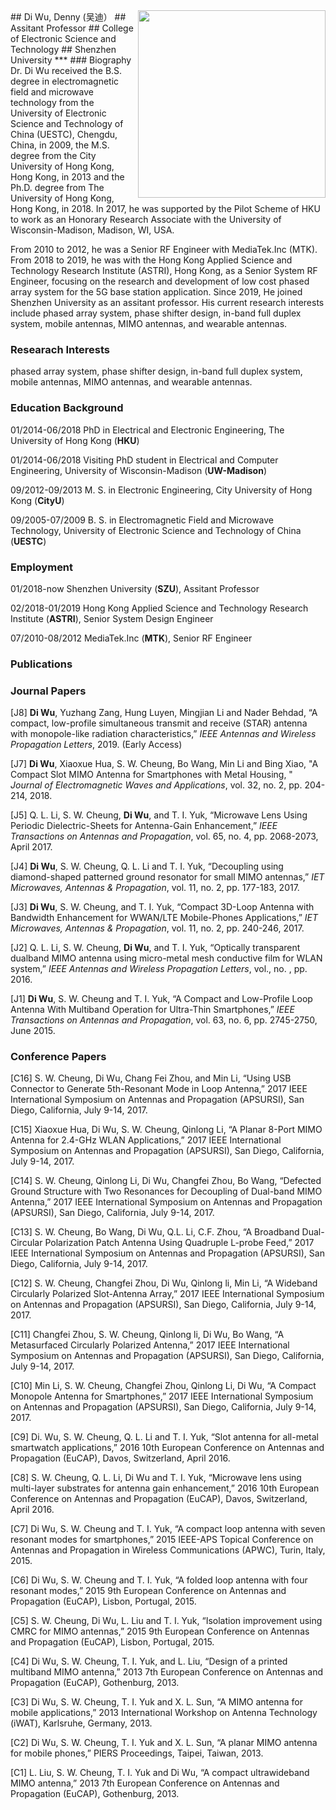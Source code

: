 <img src = "https://i.loli.net/2018/04/24/5adf182dd449f.jpeg" align = "right" width = "300">
## Di Wu, Denny (吴迪）
## Assitant Professor
## College of Electronic Science and Technology
## Shenzhen University
***
### Biography
Dr. Di Wu received the B.S. degree in electromagnetic field and microwave technology from the University of Electronic Science and Technology of China (UESTC), Chengdu, China, in 2009, the M.S. degree from the City University of Hong Kong, Hong Kong, in 2013 and the Ph.D. degree from The University of Hong Kong, Hong Kong, in 2018. In 2017, he was supported by the Pilot Scheme of HKU to work as an Honorary Research Associate with the University of Wisconsin-Madison, Madison, WI, USA. 

From 2010 to 2012, he was a Senior RF Engineer with MediaTek.Inc (MTK). From 2018 to 2019, he was with the Hong Kong Applied Science and Technology Research Institute (ASTRI), Hong Kong, as a Senior System RF Engineer, focusing on the research and development of low cost phased array system for the 5G base station application. Since 2019, He joined Shenzhen University as an assitant professor. His current research interests include phased array system, phase shifter design, in-band full duplex system, mobile antennas, MIMO antennas, and wearable antennas.

### Researach Interests
phased array system, phase shifter design, in-band full duplex system, mobile antennas, MIMO antennas, and wearable antennas.

### Education Background
01/2014-06/2018  PhD in Electrical and Electronic Engineering, The University of Hong Kong (**HKU**)<br />	
	 
01/2014-06/2018  Visiting PhD student in Electrical and Computer Engineering,  University of Wisconsin-Madison (**UW-Madison**)<br /> 
      
09/2012-09/2013  M. S.  in Electronic Engineering,  City University of Hong Kong (**CityU**)<br />  
                  	                                                   
09/2005-07/2009  B. S. in Electromagnetic Field and Microwave Technology,  University of Electronic Science and Technology of China (**UESTC**)<br />

### Employment
01/2018-now Shenzhen University (**SZU**),  Assitant Professor<br /> 

02/2018-01/2019 Hong Kong Applied Science and Technology Research Institute (**ASTRI**),  Senior System Design Engineer<br /> 

07/2010-08/2012 MediaTek.Inc (**MTK**),  Senior RF Engineer

### Publications

### Journal Papers

[J8] **Di Wu**, Yuzhang Zang, Hung Luyen, Mingjian Li and Nader Behdad, “A compact, low-profile simultaneous transmit and receive (STAR) antenna with monopole-like radiation characteristics,” *IEEE Antennas and Wireless Propagation Letters*, 2019. (Early Access)

[J7] **Di Wu**, Xiaoxue Hua, S. W. Cheung, Bo Wang, Min Li and Bing Xiao, "A Compact Slot MIMO Antenna for Smartphones with Metal Housing, " *Journal of Electromagnetic Waves and Applications*, vol. 32, no. 2, pp. 204-214, 2018.

[J5] Q. L. Li, S. W. Cheung, **Di Wu**, and T. I. Yuk, “Microwave Lens Using Periodic Dielectric-Sheets for Antenna-Gain Enhancement,” *IEEE Transactions on Antennas and Propagation*, vol. 65, no. 4, pp. 2068-2073, April 2017.

[J4] **Di Wu**, S. W. Cheung, Q. L. Li and T. I. Yuk, “Decoupling using diamond-shaped patterned ground resonator for small MIMO antennas,” *IET Microwaves, Antennas & Propagation*, vol. 11, no. 2, pp. 177-183, 2017.

[J3] **Di Wu**, S. W. Cheung, and T. I. Yuk, “Compact 3D-Loop Antenna with Bandwidth Enhancement for WWAN/LTE Mobile-Phones Applications,” *IET Microwaves, Antennas & Propagation*, vol. 11, no. 2, pp. 240-246, 2017.

[J2] Q. L. Li, S. W. Cheung, **Di Wu**, and T. I. Yuk, “Optically transparent dualband MIMO antenna using micro-metal mesh conductive film for WLAN system,” *IEEE Antennas and Wireless Propagation Letters*, vol., no. , pp. 2016.

[J1] **Di Wu**, S. W. Cheung and T. I. Yuk, “A Compact and Low-Profile Loop Antenna With Multiband Operation for Ultra-Thin Smartphones,” *IEEE Transactions on Antennas and Propagation*, vol. 63, no. 6, pp. 2745-2750, June 2015.

### Conference Papers

[C16] S. W. Cheung, Di Wu, Chang Fei Zhou, and Min Li, “Using USB Connector to Generate 5th-Resonant Mode in Loop Antenna,” 2017 IEEE International Symposium on Antennas and Propagation (APSURSI), San Diego, California, July 9-14, 2017.

[C15] Xiaoxue Hua, Di Wu, S. W. Cheung, Qinlong Li, “A Planar 8-Port MIMO Antenna for 2.4-GHz WLAN Applications,” 2017 IEEE International Symposium on Antennas and Propagation (APSURSI), San Diego, California, July 9-14, 2017.

[C14] S. W. Cheung, Qinlong Li, Di Wu, Changfei Zhou, Bo Wang, “Defected Ground Structure with Two Resonances for Decoupling of Dual-band MIMO Antenna,” 2017 IEEE International Symposium on Antennas and Propagation (APSURSI), San Diego, California, July 9-14, 2017.

[C13] S. W. Cheung, Bo Wang, Di Wu, Q.L. Li, C.F. Zhou, “A Broadband Dual-Circular Polarization Patch Antenna Using Quadruple L-probe Feed,” 2017 IEEE International Symposium on Antennas and Propagation (APSURSI), San Diego, California, July 9-14, 2017.

[C12] S. W. Cheung, Changfei Zhou, Di Wu, Qinlong li, Min Li, “A Wideband Circularly Polarized Slot-Antenna Array,” 2017 IEEE International Symposium on Antennas and Propagation (APSURSI), San Diego, California, July 9-14, 2017.

[C11] Changfei Zhou, S. W. Cheung, Qinlong li, Di Wu, Bo Wang, “A Metasurfaced Circularly Polarized Antenna,” 2017 IEEE International Symposium on Antennas and Propagation (APSURSI), San Diego, California, July 9-14, 2017.

[C10] Min Li, S. W. Cheung, Changfei Zhou, Qinlong Li, Di Wu, “A Compact Monopole Antenna for Smartphones,” 2017 IEEE International Symposium on Antennas and Propagation (APSURSI), San Diego, California, July 9-14, 2017.

[C9] Di. Wu, S. W. Cheung, Q. L. Li and T. I. Yuk, “Slot antenna for all-metal smartwatch applications,” 2016 10th European Conference on Antennas and Propagation (EuCAP), Davos, Switzerland, April 2016.

[C8] S. W. Cheung, Q. L. Li, Di Wu and T. I. Yuk, “Microwave lens using multi-layer substrates for antenna gain enhancement,” 2016 10th European Conference on Antennas and Propagation (EuCAP), Davos, Switzerland, April 2016.

[C7] Di Wu, S. W. Cheung and T. I. Yuk, “A compact loop antenna with seven resonant modes for smartphones,” 2015 IEEE-APS Topical Conference on Antennas and Propagation in Wireless Communications (APWC), Turin, Italy, 2015.

[C6] Di Wu, S. W. Cheung and T. I. Yuk, “A folded loop antenna with four resonant modes,” 2015 9th European Conference on Antennas and Propagation (EuCAP), Lisbon, Portugal, 2015.

[C5] S. W. Cheung, Di Wu, L. Liu and T. I. Yuk, “Isolation improvement using CMRC for MIMO antennas,” 2015 9th European Conference on Antennas and Propagation (EuCAP), Lisbon, Portugal, 2015.

[C4] Di Wu, S. W. Cheung, T. I. Yuk, and L. Liu, “Design of a printed multiband MIMO antenna,” 2013 7th European Conference on Antennas and Propagation (EuCAP), Gothenburg, 2013.

[C3] Di Wu, S. W. Cheung, T. I. Yuk and X. L. Sun, “A MIMO antenna for mobile applications,” 2013 International Workshop on Antenna Technology (iWAT), Karlsruhe, Germany, 2013.

[C2] Di Wu, S. W. Cheung, T. I. Yuk and X. L. Sun, “A planar MIMO antenna for mobile phones,” PIERS Proceedings, Taipei, Taiwan, 2013.

[C1] L. Liu, S. W. Cheung, T. I. Yuk and Di Wu, “A compact ultrawideband MIMO antenna,” 2013 7th European Conference on Antennas and Propagation (EuCAP), Gothenburg, 2013.


